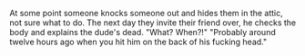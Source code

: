 At some point someone knocks someone out and hides them in the attic, not sure what to do.
The next day they invite their friend over, he checks the body and explains the dude's dead.
"What? When?!"
"Probably around twelve hours ago when you hit him on the back of his fucking head."
